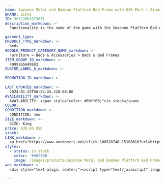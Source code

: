 ```yaml
---
name: Suzanne Metal and Bamboo Platform Bed Frame with USB Port | Zinus King
BRAND: Zinus
ID: 30112601079871
description_markdown: >-
  Functionality is the name of the game with the Suzanne Platform Bed with Headboard Shelf, equipped with a convenient shelf and USB port on top of the headboard. Expertly constructed with our no-nonsense wood slat system for reliable mattress support, it features a steel frame and sustainable bamboo that will polish off any room.

garment_type:
PRODUCT_TYPE_markdown: >-
  beds
GOOGLE_PRODUCT_CATEGORY_NAME_markdown: >-
  Furniture > Beds & Accessories > Beds & Bed Frames
ITEM_GROUP_ID_markdown: >-
  4099565649983
CUSTOM_LABEL_0_markdown: >-
  
PROMOTION_ID_markdown: >-
  
LAST_UPDATED_markdown: >-
  2024-01-25T06:34:24.320-08:00
AVAILABILITY_markdown: >-
  AVAILABILITY: <span style="color: #00ff00;">in stock</span>
COLOR:
CONDITION_markdown: >-
  CONDITION: new
SIZE_markdown: >-
  SIZE: King
price: 639.00 USD
stock: 
LINK_markdown: >-
  <a href="https://www.anrdoezrs.net/click-100820740-15168018?url=https%3A%2F%2Fwww.zinus.com%2Fproducts%2Fsuzanne-platform-bed-frame-with-usb-port%3Fvariant%3D30112601079871" target="_blank" style="display: inline-block; padding: 10px 20px; font-size: 16px; text-align: center; text-decoration: none; cursor: pointer; border: 1px solid #3498db; color: #3498db; background-color: #fff; border-radius: 5px; transition: background-color 0.3s;">Go to Product</a>
styles:
  - status: in stock
    color: '#00ff00'
    image: /images/products/Suzanne Metal and Bamboo Platform Bed Frame with USB Port _ Zinus King/4099565649983_1_Suzanne_Metal_and_Wood_Platform_Bed_Frame_with_Headboard_Shelf_and_USB_Port.jpg
ads_markdown: >-
  <div style="text-align: center;"><script type="text/javascript" language="javascript" src="https://www.kqzyfj.com/placeholder-53972243?target=_top&mouseover=N"></script></div>

---
```

